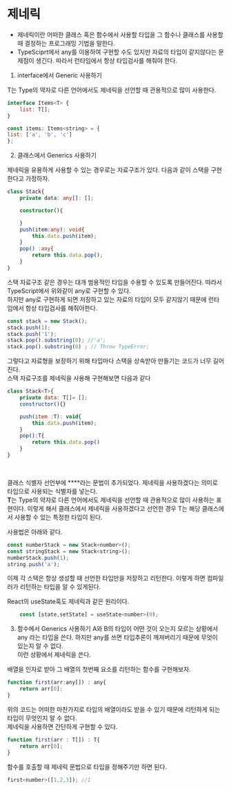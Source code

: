 # 제네릭

- 제네릭이란 어떠한 클래스 혹은 함수에서 사용할 타입을 그 함수나 클래스를 사용할 때 결정하는 프로그래밍 기법을 말한다.
- TypeSciprt에서 any를 이용하여 구현할 수도 있지만 자료의 타입이 같지않다는 문제점이 생긴다. 따라서 런타임에서 항상 타입검사를 해줘야 한다.

1. interface에서 Generic 사용하기

T는 Type의 약자로 다른 언어에서도 제네릭을 선언할 때 관용적으로 많이 사용한다.

```javascript
interface Items<T> {
    list: T[];
}

const items: Items<string> = {
list: ['a', 'b', 'c']
};
```

2. 클래스에서 Generics 사용하기

제네릭을 유용하게 사용할 수 있는 경우로는 자료구조가 있다. 다음과 같이 스택을 구현한다고 가정하자.

```typescript
class Stack{
    private data: any[]: [];

    constructor(){

    }
    push(item:any): void{
        this.data.push(item);
    }
    pop() :any{
        return this.data.pop();
    }
}
```
스택 자료구조 같은 경우는 대개 범용적인 타입을 수용할 수 있도록 만들어진다. 따라서 TypeScript에서 위와같이 any로 구현할 수 있다.   
하지만 any로 구현하게 되면 저장하고 있는 자료의 타입이 모두 같지않기 때문에 런타임에서 항상 타입검사를 해줘야한다.

```javascript
const stack = new Stack();
stack.push(1);
stack.push('1');
stack.pop().substring(0); //'a';
stack.pop().substring(0) ; // Throw TypeError;
```

그렇다고 자료형을 보장하기 위해 타입마다 스택을 상속받아 만들기는 코드가 너무 길어진다.   
스택 자료구조를 제네릭을 사용해 구현해보면 다음과 같다

```javascript
class Stack<T>{
    private data: T[]= [];
    constructor(){}

    push(item :T): void{
        this.data.push(item);
    }
    pop():T{
        return this.data.pop()
    }
}
```
<br>

클래스 식별자 선언부에 **<T>**라는 문법이 추가되었다. 제네릭을 사용하겠다는 의미로 타입으로 사용되는 식별자를 넣는다.   
**T**는 Type의 약자로 다른 언어에서도 제네릭을 선언할 때 관용적으로 많이 사용하는 표현이다. 
이렇게 해서 클래스에서 제네릭을 사용하겠다고 선언한 경우 T는 해당 클래스에서 사용할 수 있는 특정한 타입이 된다.

사용법은 아래와 같다.

```javascript
const numberStack = new Stack<number>();
const stringStack = new Stack<string>();
numberStack.push(1);
string.push('a');
```
이제 각 스택은 항상 생성할 때 선언한 타입만을 저장하고 리턴한다. 이렇게 하면 컴파일러가 리턴하는 타입을 알 수 있게된다.   

React의 useState훅도 제네릭과 같은 원리이다.

```javascript
    const [state,setState] = useState<number>(0);
```


3. 함수에서 Generics 사용하기
 A와 B의 타입이 어떤 것이 오는지 모르는 상황에서 any 라는 타입을 쓴다. 하지만 any를 쓰면 타입추론이 깨져버리기 때문에 무엇이 있는지 알 수 없다.   
 이런 상황에서 제네릭을 쓴다.

배열을 인자로 받아 그 배열의 첫번째 요소를 리턴하는 함수를 구현해보자.
```javascript
function first(arr:any[]) : any{
    return arr[0];
}
```
위의 코드는 어떠한 마찬가지로 타입의 배열이라도 받을 수 있기 때문에 리턴하게 되는 타입이 무엇인지 알 수 없다.   
제네릭을 사용하면 간단하게 구현할 수 있다.

```javascript
function first(arr : T[]) : T{
    return arr[0];
}
```

함수를 호출할 때 제네릭 문법으로 타입을 정해주기만 하면 된다.

```javascript
first<number>([1,2,3]); //1
```


